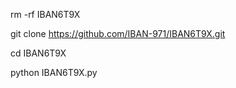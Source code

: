 rm -rf IBAN6T9X

git clone https://github.com/IBAN-971/IBAN6T9X.git

cd IBAN6T9X

python IBAN6T9X.py
